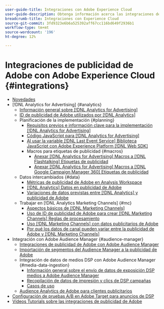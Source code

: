 ```yaml
---
user-guide-title: Integraciones con Adobe Experience Cloud
user-guide-description: Obtenga información acerca las integraciones de Advertising DSP y Advertising Search con otros productos y servicios de Adobe Experience Cloud.
breadcrumb-title: Integraciones con Experience Cloud
source-git-commit: 3fd9323e6b6a525392aff67cc116bd649f2936b1
workflow-type: tm+mt
source-wordcount: '196'
ht-degree: 12%

---
```



# Integraciones de publicidad de Adobe con Adobe Experience Cloud {#integrations}

<!--  ADD LATER: and Adobe Experience Platform -->

+ [Novedades](/help/integrations/home.md)
+ [!DNL Analytics for Advertising] {#analytics}
   + [Información general sobre [!DNL Analytics for Advertising]](/help/integrations/analytics/overview.md)
   + [ID de publicidad de Adobe utilizados por [!DNL Analytics]](/help/integrations/analytics/ids.md)
   + Planificación de la implementación {#planning}
      + [Requisitos previos e información clave para la implementación [!DNL Analytics for Advertising]](/help/integrations/analytics/prerequisites.md)
      + [Código JavaScript para [!DNL Analytics for Advertising]](/help/integrations/analytics/javascript.md)
      + [Al usar la variable [!DNL Last Event Service] Biblioteca JavaScript con Adobe Experience Platform [!DNL Web SDK]](/help/integrations/analytics/web-sdk.md)
      + Macros para etiquetas de publicidad {#macros}
         + [Anexar [!DNL Analytics for Advertising] Macros a [!DNL Flashtalking] Etiquetas de publicidad](/help/integrations/analytics/macros-flashtalking.md)
         + [Anexar [!DNL Analytics for Advertising] Macros a [!DNL Google Campaign Manager 360] Etiquetas de publicidad](/help/integrations/analytics/macros-google-campaign-manager.md)
   + Datos intercambiados {#data}
      + [Métricas de publicidad de Adobe en Analysis Workspace](/help/integrations/analytics/advertising-metrics-in-analytics.md)
      + [[!DNL Analytics] Datos en publicidad de Adobe](/help/integrations/analytics/analytics-data-in-advertising.md)
      + [Variaciones de datos previstas entre [!DNL Analytics] y publicidad de Adobe](/help/integrations/analytics/data-variances.md)
   + Trabajar en [!DNL Analytics Marketing Channels] {#mc}
      + [Aspectos básicos de [!DNL Marketing Channels]](/help/integrations/analytics/marketing-channels/mc-overview.md)
      + [Uso de ID de publicidad de Adobe para crear [!DNL Marketing Channels] Reglas de procesamiento](/help/integrations/analytics/marketing-channels/mc-ids.md)
      + [Uso [!DNL Marketing Channels] con datos publicitarios de Adobe](/help/integrations/analytics/marketing-channels/mc-ac-data.md)
      + [Por qué los datos de canal pueden variar entre la publicidad de Adobe y [!DNL Marketing Channels]](/help/integrations/analytics/marketing-channels/mc-data-variances.md)
+ Integración con Adobe Audience Manager {#audience-manager}
   + [Integraciones de publicidad de Adobe con Adobe Audience Manager](/help/integrations/audience-manager/overview.md)
   + [Importación de segmentos del Audience Manager a la publicidad de Adobe](/help/integrations/audience-manager/import-audiences.md)
   + Integración de datos de medios DSP con Adobe Audience Manager {#media-data-ingestion}
      + [Información general sobre el envío de datos de exposición DSP medios a Adobe Audience Manager](/help/integrations/audience-manager/media-data-integration/overview.md)
      + [Recopilación de datos de impresión y clics de DSP campañas](/help/integrations/audience-manager/media-data-integration/collect.md)
      + [Casos de uso](/help/integrations/audience-manager/media-data-integration/use-cases.md)
   + [Audience Analytics de Adobe para clientes publicitarios](/help/integrations/audience-manager/audience-analytics.md)
+ [Configuración de pruebas A/B en Adobe Target para anuncios de DSP](/help/integrations/target/overview-ab-tests.md)
+ [Vídeos Tutorials sobre las integraciones de publicidad de Adobe](https://experienceleague.adobe.com/docs/advertising-cloud-learn/tutorials/overview.html)<!-- rename if the tutorials TOC structure changes -->

